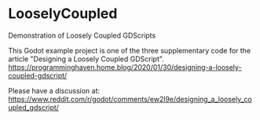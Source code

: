 # LooselyCoupled
Demonstration of Loosely Coupled GDScripts

This Godot example project is one of the three supplementary code for the article "Designing a Loosely Coupled GDScript".
https://programminghaven.home.blog/2020/01/30/designing-a-loosely-coupled-gdscript/

Please have a discussion at:
https://www.reddit.com/r/godot/comments/ew2l9e/designing_a_loosely_coupled_gdscript/
